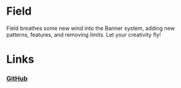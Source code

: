 # Field
Field breathes some new wind into the Banner system, adding new patterns, features, and removing limits. Let your creativity fly!
# Links
### [GitHub](https://github.com/Team-Collections/field)